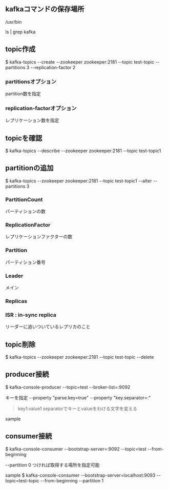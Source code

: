 ## kafkaコマンドの保存場所
/usr/bin

ls | grep kafka

## topic作成
$ kafka-topics --create --zookeeper zookeeper:2181 --topic test-topic --partitions 3 --replication-factor 2

### partitionsオプション
partition数を指定

### replication-factorオプション
レプリケーション数を指定


## topicを確認
$ kafka-topics --describe --zookeeper zookeeper:2181 --topic test-topic1

## partitionの追加
$ kafka-topics --zookeeper zookeeper:2181 --topic test-topic1 --alter --partitions 3

### PartitionCount
パーティションの数

### ReplicationFactor
レプリケーションファクターの数

### Partition
パーティション番号

### Leader
メイン

### Replicas


### ISR : in-sync replica
リーダーに追いついているレプリカのこと


## topic削除
$ kafka-topics --zookeeper zookeeper:2181 --topic test-topic --delete


## producer接続
$ kafka-console-producer --topic=test --broker-list=:9092

キーを指定
--property "parse.key=true" --property "key.separator=:"
>key1:value1
separatorでキーとvalueをわける文字を変える

sample


## consumer接続
$ kafka-console-consumer --bootstrap-server=:9092 --topic=test --from-beginning

 --partition 0
 つければ取得する場所を指定可能

sample
$ kafka-console-consumer --bootstrap-server=localhost:9093 --topic=test-topic --from-beginning --partition 1
